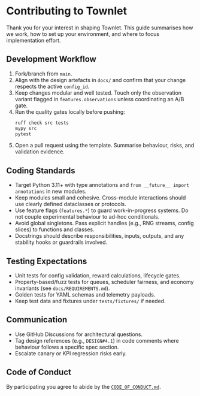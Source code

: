 # Contributing to Townlet

Thank you for your interest in shaping Townlet. This guide summarises how we work, how to set up your environment, and where to focus implementation effort.

## Development Workflow

1. Fork/branch from `main`.
2. Align with the design artefacts in `docs/` and confirm that your change respects the active `config_id`.
3. Keep changes modular and well tested. Touch only the observation variant flagged in `features.observations` unless coordinating an A/B gate.
4. Run the quality gates locally before pushing:
   ```bash
   ruff check src tests
   mypy src
   pytest
   ```
5. Open a pull request using the template. Summarise behaviour, risks, and validation evidence.

## Coding Standards

- Target Python 3.11+ with type annotations and `from __future__ import annotations` in new modules.
- Keep modules small and cohesive. Cross-module interactions should use clearly defined dataclasses or protocols.
- Use feature flags (`features.*`) to guard work-in-progress systems. Do not couple experimental behaviour to ad-hoc conditionals.
- Avoid global singletons. Pass explicit handles (e.g., RNG streams, config slices) to functions and classes.
- Docstrings should describe responsibilities, inputs, outputs, and any stability hooks or guardrails involved.

## Testing Expectations

- Unit tests for config validation, reward calculations, lifecycle gates.
- Property-based/fuzz tests for queues, scheduler fairness, and economy invariants (see `docs/REQUIREMENTS.md`).
- Golden tests for YAML schemas and telemetry payloads.
- Keep test data and fixtures under `tests/fixtures/` if needed.

## Communication

- Use GitHub Discussions for architectural questions.
- Tag design references (e.g., `DESIGN#4.1`) in code comments where behaviour follows a specific spec section.
- Escalate canary or KPI regression risks early.

## Code of Conduct

By participating you agree to abide by the [`CODE_OF_CONDUCT.md`](CODE_OF_CONDUCT.md).
